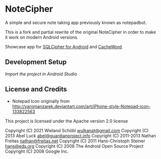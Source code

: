 # NoteCipher

A simple and secure note taking app previously known as notepadbot.

This is a fork and partial rewrite of the original NoteCipher in order to make it work on modern Android versions.

Showcase app for [SQLCipher for Android](http://sqlcipher.net/sqlcipher-for-android) and [CacheWord](https://github.com/guardianproject/cacheword).

## Development Setup

*Import the project in Android Studio*

## License and Credits 

* Notepad Icon originally from
    http://yaromanzarek.deviantart.com/art/iPhone-style-Notepad-icon-133822563

This project is licensed under the Apache version 2.0 license

Copyright (C) 2021 Wieland Schöbl <wulkanat@gmail.com>
Copyright (C) 2013 Abel Luck <abel@guardianproject.info>
Copyright (C) 2011-2013 Nathan Freitas <nathan@freitas.net>
Copyright (C) 2011 Hans-Christoph Steiner <hans@eds.org>
Copyright (C) 2008 The Android Open Source Project
Copyright (C) 2008 Google Inc.

